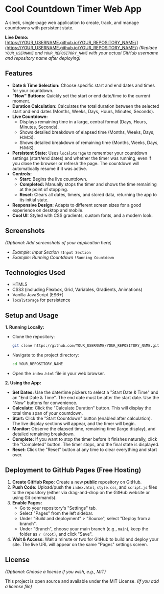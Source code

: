 # Cool Countdown Timer Web App

A sleek, single-page web application to create, track, and manage countdowns with persistent state.

**Live Demo:** [https://YOUR_USERNAME.github.io/YOUR_REPOSITORY_NAME/](https://YOUR_USERNAME.github.io/YOUR_REPOSITORY_NAME/)
*(Replace `YOUR_USERNAME` and `YOUR_REPOSITORY_NAME` with your actual GitHub username and repository name after deploying)*

## Features

*   **Date & Time Selection:** Choose specific start and end dates and times for your countdown.
*   **"Now" Buttons:** Quickly set the start or end date/time to the current moment.
*   **Duration Calculation:** Calculates the total duration between the selected start and end dates (Months, Weeks, Days, Hours, Minutes, Seconds).
*   **Live Countdown:**
    *   Displays remaining time in a large, central format (Days, Hours, Minutes, Seconds).
    *   Shows detailed breakdown of elapsed time (Months, Weeks, Days, H:M:S).
    *   Shows detailed breakdown of remaining time (Months, Weeks, Days, H:M:S).
*   **Persistent State:** Uses `localStorage` to remember your countdown settings (start/end dates) and whether the timer was running, even if you close the browser or refresh the page. The countdown will automatically resume if it was active.
*   **Controls:**
    *   **Start:** Begins the live countdown.
    *   **Completed:** Manually stops the timer and shows the time remaining at the point of stopping.
    *   **Reset:** Clears all dates, timers, and stored data, returning the app to its initial state.
*   **Responsive Design:** Adapts to different screen sizes for a good experience on desktop and mobile.
*   **Cool UI:** Styled with CSS gradients, custom fonts, and a modern look.

## Screenshots

*(Optional: Add screenshots of your application here)*

*   *Example: Input Section*
    `!Input Section`
*   *Example: Running Countdown*
    `!Running Countdown`

## Technologies Used

*   HTML5
*   CSS3 (including Flexbox, Grid, Variables, Gradients, Animations)
*   Vanilla JavaScript (ES6+)
*   `localStorage` for persistence

## Setup and Usage

**1. Running Locally:**

*   Clone the repository:
    ```bash
    git clone https://github.com/YOUR_USERNAME/YOUR_REPOSITORY_NAME.git
    ```
*   Navigate to the project directory:
    ```bash
    cd YOUR_REPOSITORY_NAME
    ```
*   Open the `index.html` file in your web browser.

**2. Using the App:**

*   **Set Dates:** Use the date/time pickers to select a "Start Date & Time" and an "End Date & Time". The end date must be after the start date. Use the "Now" buttons for convenience.
*   **Calculate:** Click the "Calculate Duration" button. This will display the total time span of your countdown.
*   **Start:** Click the "Start Countdown" button (enabled after calculation). The live display sections will appear, and the timer will begin.
*   **Monitor:** Observe the elapsed time, remaining time (large display), and detailed remaining breakdown.
*   **Complete:** If you want to stop the timer before it finishes naturally, click the "Completed" button. The timer stops, and the final state is displayed.
*   **Reset:** Click the "Reset" button at any time to clear everything and start over.

## Deployment to GitHub Pages (Free Hosting)

1.  **Create GitHub Repo:** Create a new **public** repository on GitHub.
2.  **Push Code:** Upload/push the `index.html`, `style.css`, and `script.js` files to the repository (either via drag-and-drop on the GitHub website or using Git commands).
3.  **Enable Pages:**
    *   Go to your repository's "Settings" tab.
    *   Select "Pages" from the left sidebar.
    *   Under "Build and deployment" > "Source", select "Deploy from a branch".
    *   Under "Branch", choose your main branch (e.g., `main`), keep the folder as `/ (root)`, and click "Save".
4.  **Wait & Access:** Wait a minute or two for GitHub to build and deploy your site. The live URL will appear on the same "Pages" settings screen.

## License

*(Optional: Choose a license if you wish, e.g., MIT)*

This project is open source and available under the MIT License. *(If you add a license file)*
